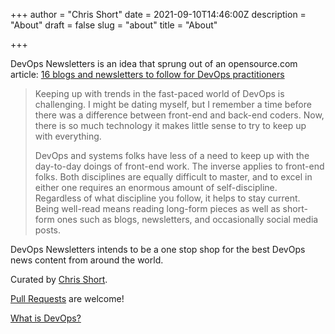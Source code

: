 +++
author = "Chris Short"
date = 2021-09-10T14:46:00Z
description = "About"
draft = false
slug = "about"
title = "About"

+++

DevOps Newsletters is an idea that sprung out of an opensource.com article: [16 blogs and newsletters to follow for DevOps practitioners](https://opensource.com/article/18/6/devops-blogs-newsletters-follow)

> Keeping up with trends in the fast-paced world of DevOps is challenging. I might be dating myself, but I remember a time before there was a difference between front-end and back-end coders. Now, there is so much technology it makes little sense to try to keep up with everything.
>
> DevOps and systems folks have less of a need to keep up with the day-to-day doings of front-end work. The inverse applies to front-end folks. Both disciplines are equally difficult to master, and to excel in either one requires an enormous amount of self-discipline. Regardless of what discipline you follow, it helps to stay current. Being well-read means reading long-form pieces as well as short-form ones such as blogs, newsletters, and occasionally social media posts.

DevOps Newsletters intends to be a one stop shop for the best DevOps news content from around the world.

Curated by [Chris Short](https://chrisshort.me/).

[Pull Requests](https://github.com/chris-short/devopsnewsletters.com) are welcome!

[What is DevOps?](https://devopsish.com/what-is-devops/)
